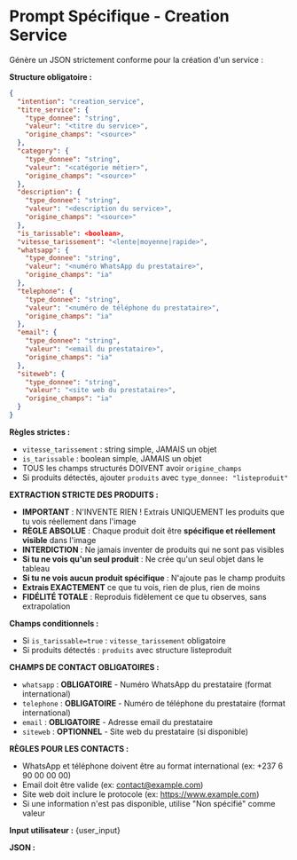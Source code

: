 # Prompt Spécifique - Creation Service

Génère un JSON strictement conforme pour la création d'un service :

**Structure obligatoire :**
```json
{
  "intention": "creation_service",
  "titre_service": {
    "type_donnee": "string",
    "valeur": "<titre du service>",
    "origine_champs": "<source>"
  },
  "category": {
    "type_donnee": "string", 
    "valeur": "<catégorie métier>",
    "origine_champs": "<source>"
  },
  "description": {
    "type_donnee": "string",
    "valeur": "<description du service>",
    "origine_champs": "<source>"
  },
  "is_tarissable": <boolean>,
  "vitesse_tarissement": "<lente|moyenne|rapide>",
  "whatsapp": {
    "type_donnee": "string",
    "valeur": "<numéro WhatsApp du prestataire>",
    "origine_champs": "ia"
  },
  "telephone": {
    "type_donnee": "string",
    "valeur": "<numéro de téléphone du prestataire>",
    "origine_champs": "ia"
  },
  "email": {
    "type_donnee": "string",
    "valeur": "<email du prestataire>",
    "origine_champs": "ia"
  },
  "siteweb": {
    "type_donnee": "string",
    "valeur": "<site web du prestataire>",
    "origine_champs": "ia"
  }
}
```

**Règles strictes :**
- `vitesse_tarissement` : string simple, JAMAIS un objet
- `is_tarissable` : boolean simple, JAMAIS un objet
- TOUS les champs structurés DOIVENT avoir `origine_champs`
- Si produits détectés, ajouter `produits` avec `type_donnee: "listeproduit"`

**EXTRACTION STRICTE DES PRODUITS :**
- **IMPORTANT** : N'INVENTE RIEN ! Extrais UNIQUEMENT les produits que tu vois réellement dans l'image
- **RÈGLE ABSOLUE** : Chaque produit doit être **spécifique et réellement visible** dans l'image
- **INTERDICTION** : Ne jamais inventer de produits qui ne sont pas visibles
- **Si tu ne vois qu'un seul produit** : Ne crée qu'un seul objet dans le tableau
- **Si tu ne vois aucun produit spécifique** : N'ajoute pas le champ produits
- **Extrais EXACTEMENT** ce que tu vois, rien de plus, rien de moins
- **FIDÉLITÉ TOTALE** : Reproduis fidèlement ce que tu observes, sans extrapolation

**Champs conditionnels :**
- Si `is_tarissable=true` : `vitesse_tarissement` obligatoire
- Si produits détectés : `produits` avec structure listeproduit

**CHAMPS DE CONTACT OBLIGATOIRES :**
- `whatsapp` : **OBLIGATOIRE** - Numéro WhatsApp du prestataire (format international)
- `telephone` : **OBLIGATOIRE** - Numéro de téléphone du prestataire (format international)
- `email` : **OBLIGATOIRE** - Adresse email du prestataire
- `siteweb` : **OPTIONNEL** - Site web du prestataire (si disponible)

**RÈGLES POUR LES CONTACTS :**
- WhatsApp et téléphone doivent être au format international (ex: +237 6 90 00 00 00)
- Email doit être valide (ex: contact@example.com)
- Site web doit inclure le protocole (ex: https://www.example.com)
- Si une information n'est pas disponible, utilise "Non spécifié" comme valeur

**Input utilisateur :** {user_input}

**JSON :** 
